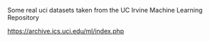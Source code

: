 Some real uci datasets taken from the UC Irvine Machine Learning Repository

https://archive.ics.uci.edu/ml/index.php
